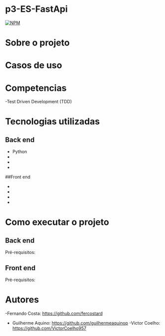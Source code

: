 # p3-ES-FastApi
[![NPM](https://img.shields.io/npm/l/react)]() 

# Sobre o projeto




# Casos de uso


# Competencias
-Test Driven Development (TDD)

# Tecnologias utilizadas

## Back end
- Python
- 
- 
-

##Front end

-
-
-
-

# Como executar o projeto


## Back end
Pré-requisitos: 


## Front end
Pré-requisitos: 




# Autores
-Fernando Costa:
https://github.com/fercostard
- Guilherme Aquino:
https://github.com/guilhermeaquinop
-Victor Coelho:
https://github.com/VictorCoelho957
